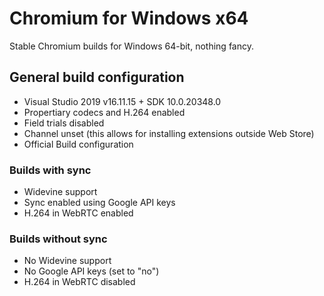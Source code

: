 # Chromium for Windows x64
Stable Chromium builds for Windows 64-bit, nothing fancy.

## General build configuration
- Visual Studio 2019 v16.11.15 + SDK 10.0.20348.0
- Propertiary codecs and H.264 enabled
- Field trials disabled
- Channel unset (this allows for installing extensions outside Web Store)
- Official Build configuration

### Builds with sync
- Widevine support
- Sync enabled using Google API keys
- H.264 in WebRTC enabled

### Builds without sync
- No Widevine support
- No Google API keys (set to "no")
- H.264 in WebRTC disabled
